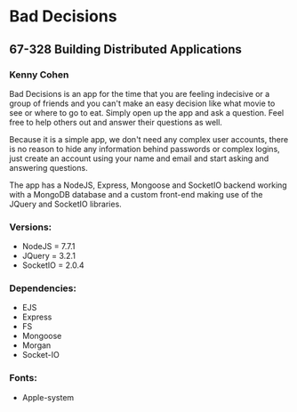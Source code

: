 # Bad Decisions
## 67-328 Building Distributed Applications
### Kenny Cohen

Bad Decisions is an app for the time that you are feeling indecisive or a group of friends and you can't make an easy decision like what movie to see or where to go to eat. Simply open up the app and ask a question. Feel free to help others out and answer their questions as well. 

Because it is a simple app, we don't need any complex user accounts, there is no reason to hide any information behind passwords or complex logins, just create an account using your name and email and start asking and answering questions.

The app has a NodeJS, Express, Mongoose and SocketIO backend working with a MongoDB database and a custom front-end making use of the JQuery and SocketIO libraries.


### Versions:
* NodeJS = 7.7.1
* JQuery = 3.2.1
* SocketIO = 2.0.4

### Dependencies:
* EJS
* Express
* FS
* Mongoose
* Morgan
* Socket-IO

### Fonts:
* Apple-system
